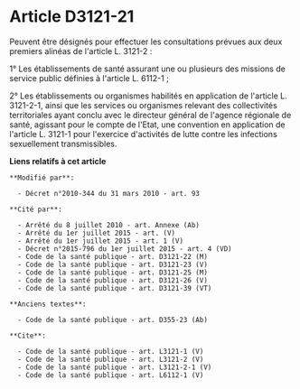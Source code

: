# Article D3121-21

Peuvent être désignés pour effectuer les consultations prévues aux deux premiers alinéas de l'article L. 3121-2 : 

1° Les établissements de santé assurant une ou plusieurs des missions de service public définies à l'article L. 6112-1 ; 

2° Les établissements ou organismes habilités en application de l'article L. 3121-2-1, ainsi que les services ou organismes
relevant des collectivités territoriales ayant conclu avec le directeur général de l'agence régionale de santé, agissant pour
le compte de l'Etat, une convention en application de l'article L. 3121-1 pour l'exercice d'activités de lutte contre les
infections sexuellement transmissibles.

**Liens relatifs à cet article**

	**Modifié par**:

	  - Décret n°2010-344 du 31 mars 2010 - art. 93

	**Cité par**:

	  - Arrêté du 8 juillet 2010 - art. Annexe (Ab)
	  - Arrêté du 1er juillet 2015 - art. (V)
	  - Arrêté du 1er juillet 2015 - art. 1 (V)
	  - Décret n°2015-796 du 1er juillet 2015 - art. 4 (VD)
	  - Code de la santé publique - art. D3121-22 (M)
	  - Code de la santé publique - art. D3121-23 (V)
	  - Code de la santé publique - art. D3121-25 (M)
	  - Code de la santé publique - art. D3121-26 (V)
	  - Code de la santé publique - art. D3121-39 (VT)

	**Anciens textes**:

	  - Code de la santé publique - art. D355-23 (Ab)

	**Cite**:

	  - Code de la santé publique - art. L3121-1 (V)
	  - Code de la santé publique - art. L3121-2 (V)
	  - Code de la santé publique - art. L3121-2-1 (V)
	  - Code de la santé publique - art. L6112-1 (V)
